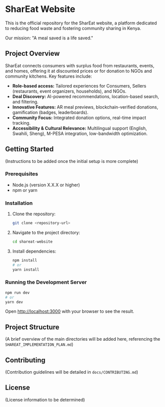 # SharEat Website

This is the official repository for the SharEat website, a platform dedicated to reducing food waste and fostering community sharing in Kenya.

Our mission: "A meal saved is a life saved."

## Project Overview

SharEat connects consumers with surplus food from restaurants, events, and homes, offering it at discounted prices or for donation to NGOs and community kitchens. Key features include:

*   **Role-based access:** Tailored experiences for Consumers, Sellers (restaurants, event organizers, households), and NGOs.
*   **Deal Discovery:** AI-powered recommendations, location-based search, and filtering.
*   **Innovative Features:** AR meal previews, blockchain-verified donations, gamification (badges, leaderboards).
*   **Community Focus:** Integrated donation options, real-time impact tracking.
*   **Accessibility & Cultural Relevance:** Multilingual support (English, Swahili, Sheng), M-PESA integration, low-bandwidth optimization.

## Getting Started

(Instructions to be added once the initial setup is more complete)

### Prerequisites

*   Node.js (version X.X.X or higher)
*   npm or yarn

### Installation

1.  Clone the repository:
    ```bash
    git clone <repository-url>
    ```
2.  Navigate to the project directory:
    ```bash
    cd shareat-website
    ```
3.  Install dependencies:
    ```bash
    npm install
    # or
    yarn install
    ```

### Running the Development Server

```bash
npm run dev
# or
yarn dev
```

Open [http://localhost:3000](http://localhost:3000) with your browser to see the result.

## Project Structure

(A brief overview of the main directories will be added here, referencing the `SHAREAT_IMPLEMENTATION_PLAN.md`)

## Contributing

(Contribution guidelines will be detailed in `docs/CONTRIBUTING.md`)

## License

(License information to be determined)